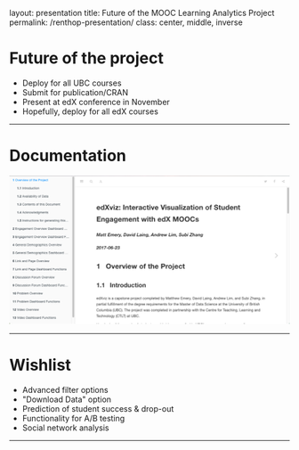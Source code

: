 layout: presentation
title: Future of the MOOC Learning Analytics Project
permalink: /renthop-presentation/
class: center, middle, inverse
# Future of the project

* Deploy for all UBC courses
* Submit for publication/CRAN
* Present at edX conference in November
* Hopefully, deploy for all edX courses

---
# Documentation

[![](img/future/documentation.png)](https://andrewlim1990.github.io/edx_dashboard_documentation.github.io/index.html)

---

# Wishlist

* Advanced filter options
* "Download Data" option
* Prediction of student success & drop-out
* Functionality for A/B testing
* Social network analysis

---